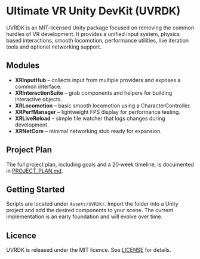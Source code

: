 # Ultimate VR Unity DevKit (UVRDK)

UVRDK is an MIT-licensed Unity package focused on removing the common hurdles of VR development. It provides a unified input system, physics based interactions, smooth locomotion, performance utilities, live iteration tools and optional networking support.

## Modules

- **XRInputHub** – collects input from multiple providers and exposes a common interface.
- **XRInteractionSuite** – grab components and helpers for building interactive objects.
- **XRLocomotion** – basic smooth locomotion using a CharacterController.
- **XRPerfManager** – lightweight FPS display for performance testing.
- **XRLiveReload** – simple file watcher that logs changes during development.
- **XRNetCore** – minimal networking stub ready for expansion.

## Project Plan

The full project plan, including goals and a 20‑week timeline, is documented in [PROJECT_PLAN.md](PROJECT_PLAN.md).

## Getting Started

Scripts are located under `Assets/UVRDK/`. Import the folder into a Unity project and add the desired components to your scene. The current implementation is an early foundation and will evolve over time.

## Licence

UVRDK is released under the MIT licence. See [LICENSE](LICENSE) for details.
